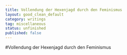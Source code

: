 ```yaml
---
title: Vollendung der Hexenjagd durch den Feminismus
layout: good_clean_default
category: writings
tag: miscellaneous
status: unfinished
published: false
---
```

#Vollendung der Hexenjagd durch den Feminismus
